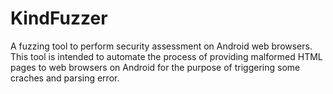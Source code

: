 # KindFuzzer
A fuzzing tool to perform security assessment on Android web browsers. This tool is intended to automate the 
process of providing malformed HTML pages to web browsers on Android for the purpose of triggering some craches and parsing error. 

